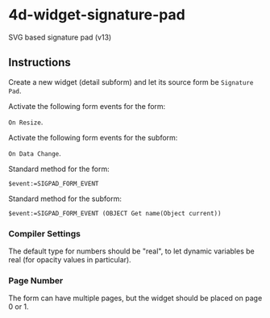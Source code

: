# 4d-widget-signature-pad
SVG based signature pad (v13)

## Instructions

Create a new widget (detail subform) and let its source form be ``Signature Pad``.

Activate the following form events for the form:

``On Resize``.

Activate the following form events for the subform:

``On Data Change``.

Standard method for the form:

```
$event:=SIGPAD_FORM_EVENT 
```

Standard method for the subform:

```
$event:=SIGPAD_FORM_EVENT (OBJECT Get name(Object current))
```

### Compiler Settings

The default type for numbers should be "real", to let dynamic variables be real (for opacity values in particular).

### Page Number

The form can have multiple pages, but the widget should be placed on page 0 or 1.
